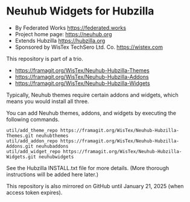 # Neuhub Widgets for Hubzilla

* By Federated Works https://federated.works
* Project home page: https://neuhub.org
* Extends Hubzilla https://hubzilla.org
* Sponsored by WisTex TechSero Ltd. Co. https://wistex.com

This repository is part of a trio. 

* https://framagit.org/WisTex/Neuhub-Hubzilla-Themes
* https://framagit.org/WisTex/Neuhub-Hubzilla-Addons
* https://framagit.org/WisTex/Neuhub-Hubzilla-Widgets

Typically, Neuhub themes require certain addons and widgets, which means you would install all three.

You can add Neuhub themes, addons, and widgets by executing the following commands. 
```
util/add_theme_repo https://framagit.org/WisTex/Neuhub-Hubzilla-Themes.git neuhubthemes
util/add_addon_repo https://framagit.org/WisTex/Neuhub-Hubzilla-Addons.git neuhubaddons
util/add_widget_repo https://framagit.org/WisTex/Neuhub-Hubzilla-Widgets.git neuhubwidgets
```
See the Hubzilla INSTALL.txt file for more details. (More thorough instructions will be added here later.)

This repository is also mirrored on GitHub until January 21, 2025 (when access token expires).
